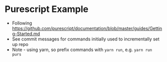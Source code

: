 # Purescript Example

* Following https://github.com/purescript/documentation/blob/master/guides/Getting-Started.md
* See commit messages for commands initially used to incrementally set up repo
* Note - using yarn, so prefix commands with `yarn run`, e.g. `yarn run purs`